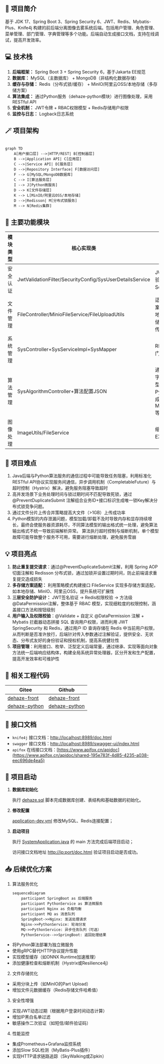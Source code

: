 ## 📢 项目简介

基于 JDK 17、Spring Boot 3、Spring Security 6、JWT、Redis、Mybatis-Plus、Knife4j 构建的前后端分离图像去雾系统后端。包括用户管理、角色管理、菜单管理、部门管理、字典管理等多个功能。后端自动生成接口文档，支持在线调试，提高开发效率。

## 💻 技术栈

1. **后端框架：** Spring Boot 3 + Spring Security 6，基于Jakarta EE规范
2. **数据库：** MySQL（主数据库） + MongoDB（非结构化数据存储）
3. **缓存与存储：** Redis（分布式锁/缓存） + MinIO/阿里云OSS/本地存储（多存储方案）
4. **算法集成：** 通过Python服务（dehaze-python模块）进行图像处理，采用RESTful API
5. **安全机制：** JWT令牌 + RBAC权限模型 + Redis存储用户权限
6. **监控与日志：** Logback日志系统

## 🪄 项目架构

```mermaid

graph TD
    A[用户接口层] -->|HTTP/REST| B[控制器层]
    B -->|Application API| C[应用层]
    C -->|Service API| D[服务层]
    D -->|Repository Interface| F[数据访问层]
    F --> G[MySQL/MongoDB数据库]
    C --> I[算法服务层]
    I --> J[Python微服务]
    D --> K[文件存储层]
    K --> L[MinIO/阿里云OSS/本地存储]
    D -->|Redisson| M[分布式锁服务]
    M --> N[Redis集群]

```

## 🛞 主要功能模块

| 模块类型 | 核心实现类                                                    | 关键技术点                                                      |
|------|----------------------------------------------------------|------------------------------------------------------------|
| 安全认证 | JwtValidationFilter/SecurityConfig/SysUserDetailsService | JWT令牌签发校验、Spring Security鉴权                                |
| 文件管理 | FileController/MinioFileService/FileUploadUtils          | 适配多存储方案，支持本地/MinIO/OSS存储，文件分片上传                            |
| 系统管理 | SysController+SysServiceImpl+SysMapper                   | RBAC模型、部门树形结构管理                                            |
| 算法管理 | SysAlgorithmController+算法配置JSON                          | 通过importPath字段实现算法模型动态加载、Python服务集成，支持MSFNet/FFANet等12+种算法 |
| 图像处理 | ImageUtils/FileService                                   | 缩略图生成、EXIF信息提取                                             |

## 🚨 项目难点

1. Java后端与Python算法服务的通信过程中可能导致任务阻塞，利用标准化RESTful
   API协议实现服务间通信，异步调用机制（CompletableFuture）与超时控制（Hystrix）解决，避免服务阻塞导致超时
2. 高并发场景下业务处理时间与锁过期时间不匹配导致死锁，通过 @PreventDuplicateSubmit 注解组合业务ID+接口标识生成唯一锁Key解决分布式锁竞争问题。
3. 通过文件分片上传合并策略提高大文件（>1GB）上传成功率
4. Python模型的内存泄漏问题，模型加载/卸载不及时导致内存和显存持续增长，最终会使服务器资源耗尽，不同算法模型的输出格式统一处理，避免算法输出格式不统一导致前端解析异常。
   算法执行超时控制与熔断机制，单个模型故障可能导致整个服务不可用，需要进行熔断处理，避免服务雪崩

## 💡 项目亮点

1. **防⽌重复提交请求**：通过@PreventDuplicateSubmit注解，利⽤ Spring AOP 切⾯注解和 Redisson 分布式锁，通过加锁并设置过期时间，防⽌前端请求重复提交造成损失
2. **多存储方案适配：** 利用策略模式构建接口 FileService 实现多存储方案适配，如本地存储、MinIO、阿里云OSS，提升系统可扩展性
3. **三层安全防护设计：** JWT签名验证 → Redis权限校验 → 方法级@DataPermission注解，整体基于 RBAC 模型，实现细粒度的权限控制，涵盖接口方法和按钮级别
4. **⽤户输⼊及权限校验**：@Validate + 自定义 @DataPermission 注解 + Mybatis 拦截器动态拼接 SQL 查询用户权限，进而利⽤ JWT
   SpringSecurity 和 Redis，通过⽤户 ID 查询存储在 Redis
   中当前⽤户权限，从⽽判断是否准许放⾏，后端针对传⼊参数通过注解验证，提供安全、无状态、分布式友好的身份验证和授权机制，提⾼系统健壮性
5. **项⽬管理**：利⽤接⼝、枚举、泛型定义后端常量，通过继承、实现等⾯向对象⽅法统⼀后端响应结构体，构建全局系统异常处理器，区分开发和⽣产配置，提⾼开发效率和可维护性

## 🌺 相关工程代码
| Gitee                                                        | Github                                                        |
|--------------------------------------------------------------|---------------------------------------------------------------|
| [dehaze-front](https://gitee.com/earthy-zinc/dehaze_front)   | [dehaze-front](https://github.com/earthy-zinc/dehaze_front)   |
| [dehaze-python](https://gitee.com/earthy-zinc/dehaze_python) | [dehaze-python](https://github.com/earthy-zinc/dehaze_python) |

## 🌈 接口文档

- `knife4j` 接口文档：[http://localhost:8989/doc.html](http://localhost:8989/doc.html)
- `swagger` 接口文档：[http://localhost:8989/swagger-ui/index.html](http://localhost:8989/swagger-ui/index.html)
- `apifox`  在线接口文档：[https://www.apifox.cn/apidoc](https://www.apifox.cn/apidoc/shared-195e783f-4d85-4235-a038-eec696de4ea5)


## 🚀 项目启动

1. **数据库初始化**

   执行 [dehaze.sql](sql/init.sql) 脚本完成数据库创建、表结构和基础数据的初始化。

2. **修改配置**

    [application-dev.yml](src/main/resources/application-dev.yml) 修改MySQL、Redis连接配置；

3. **启动项目**

    执行 [SystemApplication.java](src/main/java/com/pei/dehaze/SystemApplication.java) 的 main 方法完成后端项目启动；

    访问接口文档地址 [http://ip:port/doc.html](http://localhost:8989/doc.html) 验证项目启动是否成功。

## 📥 后续优化方案

1. 算法服务优化
    ```mermaid
    sequenceDiagram
        participant SpringBoot as 后端服务
        participant PythonService as 算法微服务
        participant Nginx as 负载均衡
        participant MQ as 消息队列
        SpringBoot->>Nginx: 发送处理请求
        Nginx->>PythonService: 轮询分发
        MQ->>PythonService: 异步任务队列（可选）
        PythonService-->>SpringBoot: 返回处理结果
    ```

* 将Python算法部署为独立微服务
* 使用gRPC替代HTTP协议提升性能
* 实现模型缓存（如ONNX Runtime加速推理）
* 添加健康检查和熔断机制（Hystrix或Resilience4j）

2. 文件存储优化

* 采用分块上传（如MinIO的Part Upload）
* 增加文件元数据缓存（Redis存储文件哈希值）

3. 安全性增强

* 实现JWT动态过期（根据用户登录时间动态计算）
* 增加IP黑白名单过滤
* 敏感操作二次验证（如短信/邮件验证码）

4. 性能监控

* 集成Prometheus+Grafana监控系统
* 添加Slow SQL检测（MyBatis-Plus插件）
* 实现HTTP请求链路追踪（SkyWalking或Zipkin）
